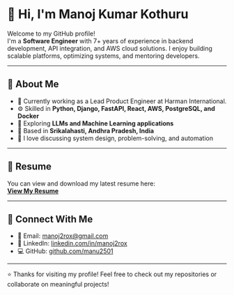 # 👋 Hi, I'm Manoj Kumar Kothuru  

Welcome to my GitHub profile!  
I'm a **Software Engineer** with 7+ years of experience in backend development, API integration, and AWS cloud solutions. I enjoy building scalable platforms, optimizing systems, and mentoring developers.  

---

## 🧠 About Me  
- 💼 Currently working as a Lead Product Engineer at Harman International.  
- ⚙️ Skilled in **Python, Django, FastAPI, React, AWS, PostgreSQL, and Docker**  
- 🌱 Exploring **LLMs and Machine Learning applications**  
- 📍 Based in **Srikalahasti, Andhra Pradesh, India**  
- 💬 I love discussing system design, problem-solving, and automation  

---

## 📜 Resume  
You can view and download my latest resume here:  
[**View My Resume**](https://manu2501.github.io/personal-resume/)

---

## 🔗 Connect With Me  
- 📧 Email: [manoj2rox@gmail.com](mailto:manoj2rox@gmail.com)  
- 🔗 LinkedIn: [linkedin.com/in/manoj2rox](https://linkedin.com/in/manoj2rox)  
- 💻 GitHub: [github.com/manu2501](https://github.com/manu2501)  

---

⭐ Thanks for visiting my profile! Feel free to check out my repositories or collaborate on meaningful projects!
